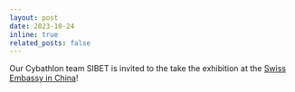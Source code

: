```yaml
---
layout: post
date: 2023-10-24
inline: true
related_posts: false
---
```


Our Cybathlon team SIBET is invited to the take the exhibition at the [Swiss Embassy in China](https://x.com/SwissEmbChina/status/1717108488189395078?s=20)!